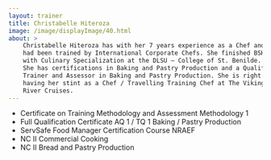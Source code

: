 ```yaml
---
layout: trainer
title: Christabelle Hiteroza
image: /image/displayImage/40.html
about: >
    Christabelle Hiteroza has with her 7 years experience as a Chef and 
    had been trained by International Corporate Chefs. She finished BSHRM 
    with Culinary Specialization at the DLSU – College of St. Benilde. 
    She has certifications in Baking and Pastry Production and a Qualified 
    Trainer and Assessor in Baking and Pastry Production. She is right now 
    having her stint as a Chef / Travelling Training Chef at The Viking 
    River Cruises.
---
```


* Certificate on Training Methodology and Assessment Methodology 1
* Full Qualification Certificate AQ 1 / TQ 1 Baking / Pastry Production
* ServSafe Food Manager Certification Course NRAEF
* NC II Commercial Cooking
* NC II Bread and Pastry Production